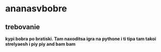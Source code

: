 # ananasvbobre

## trebovanie
**kypi bobra po bratiski. Tam naxoditsa igra na pythone i ti tipa tam takoi strelyaesh i piy piy and bam bam**
